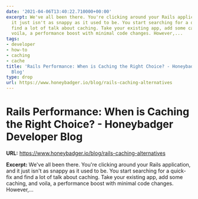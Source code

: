 ```yaml
---
date: '2021-04-06T13:40:22.710000+00:00'
excerpt: We've all been there. You're clicking around your Rails application, and
  it just isn't as snappy as it used to be. You start searching for a quick-fix and
  find a lot of talk about caching. Take your existing app, add some caching, and
  voila, a performance boost with minimal code changes. However,...
tags:
- developer
- how-to
- caching
- cache
title: 'Rails Performance: When is Caching the Right Choice? - Honeybadger Developer
  Blog'
type: drop
url: https://www.honeybadger.io/blog/rails-caching-alternatives
---
```


# Rails Performance: When is Caching the Right Choice? - Honeybadger Developer Blog

**URL:** https://www.honeybadger.io/blog/rails-caching-alternatives

**Excerpt:** We've all been there. You're clicking around your Rails application, and it just isn't as snappy as it used to be. You start searching for a quick-fix and find a lot of talk about caching. Take your existing app, add some caching, and voila, a performance boost with minimal code changes. However,...

